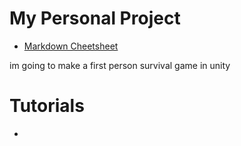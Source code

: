 # My Personal Project
- [Markdown Cheetsheet](https://github.com/adam-p/markdown-here/wiki/Markdown-Cheatsheet)

im going to make a first person survival game in unity

# Tutorials
- 
